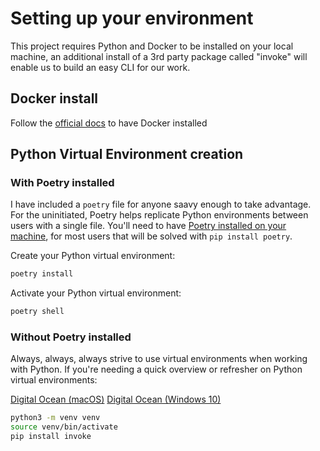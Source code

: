# Setting up your environment

This project requires Python and Docker to be installed on your local machine, an additional install of a 3rd party package called "invoke" will enable us to build an easy CLI for our work.

## Docker install

Follow the [official docs](https://docs.docker.com/get-docker/) to have Docker installed

## Python Virtual Environment creation

### With Poetry installed

I have included a `poetry` file for anyone saavy enough to take advantage. For the uninitiated, Poetry helps replicate Python environments between users with a single file. You'll need to have [Poetry installed on your machine](https://python-poetry.org/docs/), for most users that will be solved with `pip install poetry`.

Create your Python virtual environment:

```bash
poetry install
```

Activate your Python virtual environment:

```bash
poetry shell
```

### Without Poetry installed

Always, always, always strive to use virtual environments when working with Python. If you're needing a quick overview or refresher on Python virtual environments:

[Digital Ocean (macOS)](https://www.digitalocean.com/community/tutorials/how-to-install-python-3-and-set-up-a-local-programming-environment-on-macos)
[Digital Ocean (Windows 10)](https://www.digitalocean.com/community/tutorials/how-to-install-python-3-and-set-up-a-local-programming-environment-on-windows-10)

```bash
python3 -m venv venv
source venv/bin/activate
pip install invoke
```
